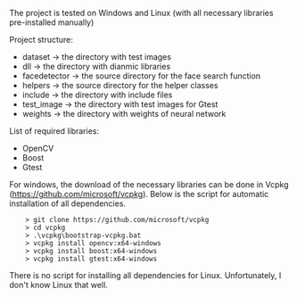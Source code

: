 The project is tested on Windows and Linux (with all necessary libraries pre-installed manually) 

Project structure:
 - dataset      -> the directory with test images 
 - dll          -> the directory with dianmic libraries 
 - facedetector -> the source directory for the face search function
 - helpers      -> the source directory for the helper classes
 - include      -> the directory with include files
 - test_image   -> the directory with test images for Gtest
 - weights      -> the directory with weights of neural network 


List of required libraries:
 - OpenCV
 - Boost
 - Gtest

For windows, the download of the necessary libraries can be done in Vcpkg (https://github.com/microsoft/vcpkg). Below is the script for automatic installation of all dependencies.   

        > git clone https://github.com/microsoft/vcpkg
        > cd vcpkg
        > .\vcpkg\bootstrap-vcpkg.bat
        > vcpkg install opencv:x64-windows
        > vcpkg install boost:x64-windows
        > vcpkg install gtest:x64-windows

There is no script for installing all dependencies for Linux. Unfortunately, I don't know Linux that well. 


